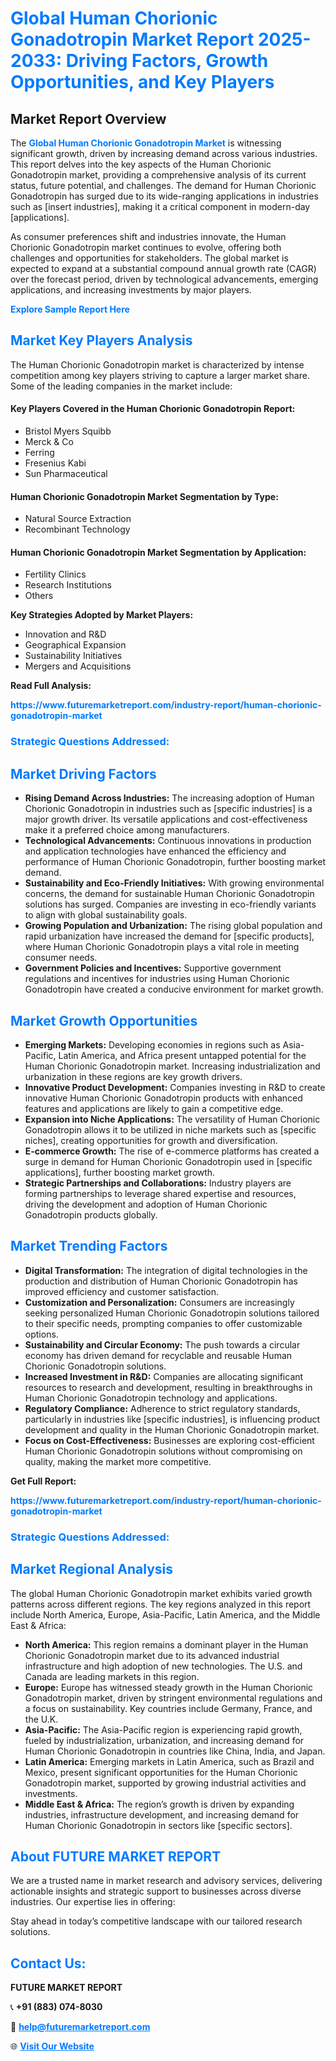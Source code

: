 <h1 style="color: #007BFF;">Global Human Chorionic Gonadotropin Market Report 2025-2033: Driving Factors, Growth Opportunities, and Key Players</h1>

<section id="overview">
<h2>Market Report Overview</h2>
<p>The <a href="https://www.futuremarketreport.com/industry-report/human-chorionic-gonadotropin-market" style="color: #007BFF; text-decoration: none;"><strong>Global Human Chorionic Gonadotropin Market</strong></a> is witnessing significant growth, driven by increasing demand across various industries. This report delves into the key aspects of the Human Chorionic Gonadotropin market, providing a comprehensive analysis of its current status, future potential, and challenges. The demand for Human Chorionic Gonadotropin has surged due to its wide-ranging applications in industries such as [insert industries], making it a critical component in modern-day [applications].</p>
<p>As consumer preferences shift and industries innovate, the Human Chorionic Gonadotropin market continues to evolve, offering both challenges and opportunities for stakeholders. The global market is expected to expand at a substantial compound annual growth rate (CAGR) over the forecast period, driven by technological advancements, emerging applications, and increasing investments by major players.</p>
</section>

<section id="overview">
<p><a href="https://www.futuremarketreport.com/request-sample/reportId=43932" style="color: #007BFF; text-decoration: none;"><strong>Explore Sample Report Here</strong></a></p>
</section>

<section id="key-players">
<h2 style="color: #007BFF;">Market Key Players Analysis</h2>
<p>The Human Chorionic Gonadotropin market is characterized by intense competition among key players striving to capture a larger market share. Some of the leading companies in the market include:</p>
<h4>Key Players Covered in the Human Chorionic Gonadotropin Report:</h4>
<ul><li>Bristol Myers Squibb</li><li>Merck &amp; Co</li><li>Ferring</li><li>Fresenius Kabi</li><li>Sun Pharmaceutical</li></ul>
<h4>Human Chorionic Gonadotropin Market Segmentation by Type:</h4>
<ul><li>Natural Source Extraction</li><li>Recombinant Technology</li></ul>

<h4>Human Chorionic Gonadotropin Market Segmentation by Application:</h4>
<ul><li>Fertility Clinics</li><li>Research Institutions</li><li>Others</li></ul>
<p><strong>Key Strategies Adopted by Market Players:</strong></p>
<ul>
<li>Innovation and R&D</li>
<li>Geographical Expansion</li>
<li>Sustainability Initiatives</li>
<li>Mergers and Acquisitions</li>
</ul>
</section>

<section>
<p><strong>Read Full Analysis: </strong></p><a href="https://www.futuremarketreport.com/industry-report/human-chorionic-gonadotropin-market" style="color: #007BFF; text-decoration: none;"><strong>https://www.futuremarketreport.com/industry-report/human-chorionic-gonadotropin-market</strong></a>
<h3 style="color: #007BFF;">Strategic Questions Addressed:</h3>
</section>

<section id="driving-factors">
<h2 style="color: #007BFF;">Market Driving Factors</h2>
<ul>
<li><strong>Rising Demand Across Industries:</strong> The increasing adoption of Human Chorionic Gonadotropin in industries such as [specific industries] is a major growth driver. Its versatile applications and cost-effectiveness make it a preferred choice among manufacturers.</li>
<li><strong>Technological Advancements:</strong> Continuous innovations in production and application technologies have enhanced the efficiency and performance of Human Chorionic Gonadotropin, further boosting market demand.</li>
<li><strong>Sustainability and Eco-Friendly Initiatives:</strong> With growing environmental concerns, the demand for sustainable Human Chorionic Gonadotropin solutions has surged. Companies are investing in eco-friendly variants to align with global sustainability goals.</li>
<li><strong>Growing Population and Urbanization:</strong> The rising global population and rapid urbanization have increased the demand for [specific products], where Human Chorionic Gonadotropin plays a vital role in meeting consumer needs.</li>
<li><strong>Government Policies and Incentives:</strong> Supportive government regulations and incentives for industries using Human Chorionic Gonadotropin have created a conducive environment for market growth.</li>
</ul>
</section>

<section id="growth-opportunities">
<h2 style="color: #007BFF;">Market Growth Opportunities</h2>
<ul>
<li><strong>Emerging Markets:</strong> Developing economies in regions such as Asia-Pacific, Latin America, and Africa present untapped potential for the Human Chorionic Gonadotropin market. Increasing industrialization and urbanization in these regions are key growth drivers.</li>
<li><strong>Innovative Product Development:</strong> Companies investing in R&D to create innovative Human Chorionic Gonadotropin products with enhanced features and applications are likely to gain a competitive edge.</li>
<li><strong>Expansion into Niche Applications:</strong> The versatility of Human Chorionic Gonadotropin allows it to be utilized in niche markets such as [specific niches], creating opportunities for growth and diversification.</li>
<li><strong>E-commerce Growth:</strong> The rise of e-commerce platforms has created a surge in demand for Human Chorionic Gonadotropin used in [specific applications], further boosting market growth.</li>
<li><strong>Strategic Partnerships and Collaborations:</strong> Industry players are forming partnerships to leverage shared expertise and resources, driving the development and adoption of Human Chorionic Gonadotropin products globally.</li>
</ul>
</section>

<section id="trending-factors">
<h2 style="color: #007BFF;">Market Trending Factors</h2>
<ul>
<li><strong>Digital Transformation:</strong> The integration of digital technologies in the production and distribution of Human Chorionic Gonadotropin has improved efficiency and customer satisfaction.</li>
<li><strong>Customization and Personalization:</strong> Consumers are increasingly seeking personalized Human Chorionic Gonadotropin solutions tailored to their specific needs, prompting companies to offer customizable options.</li>
<li><strong>Sustainability and Circular Economy:</strong> The push towards a circular economy has driven demand for recyclable and reusable Human Chorionic Gonadotropin solutions.</li>
<li><strong>Increased Investment in R&D:</strong> Companies are allocating significant resources to research and development, resulting in breakthroughs in Human Chorionic Gonadotropin technology and applications.</li>
<li><strong>Regulatory Compliance:</strong> Adherence to strict regulatory standards, particularly in industries like [specific industries], is influencing product development and quality in the Human Chorionic Gonadotropin market.</li>
<li><strong>Focus on Cost-Effectiveness:</strong> Businesses are exploring cost-efficient Human Chorionic Gonadotropin solutions without compromising on quality, making the market more competitive.</li>
</ul>
</section>

<section>
<p><strong>Get Full Report: </strong></p><a href="https://www.futuremarketreport.com/industry-report/human-chorionic-gonadotropin-market" style="color: #007BFF; text-decoration: none;"><strong>https://www.futuremarketreport.com/industry-report/human-chorionic-gonadotropin-market</strong></a>
<h3 style="color: #007BFF;">Strategic Questions Addressed:</h3>
</section>


<section id="regional-analysis">
<h2 style="color: #007BFF;">Market Regional Analysis</h2>
<p>The global Human Chorionic Gonadotropin market exhibits varied growth patterns across different regions. The key regions analyzed in this report include North America, Europe, Asia-Pacific, Latin America, and the Middle East & Africa:</p>
<ul>
<li><strong>North America:</strong> This region remains a dominant player in the Human Chorionic Gonadotropin market due to its advanced industrial infrastructure and high adoption of new technologies. The U.S. and Canada are leading markets in this region.</li>
<li><strong>Europe:</strong> Europe has witnessed steady growth in the Human Chorionic Gonadotropin market, driven by stringent environmental regulations and a focus on sustainability. Key countries include Germany, France, and the U.K.</li>
<li><strong>Asia-Pacific:</strong> The Asia-Pacific region is experiencing rapid growth, fueled by industrialization, urbanization, and increasing demand for Human Chorionic Gonadotropin in countries like China, India, and Japan.</li>
<li><strong>Latin America:</strong> Emerging markets in Latin America, such as Brazil and Mexico, present significant opportunities for the Human Chorionic Gonadotropin market, supported by growing industrial activities and investments.</li>
<li><strong>Middle East & Africa:</strong> The region’s growth is driven by expanding industries, infrastructure development, and increasing demand for Human Chorionic Gonadotropin in sectors like [specific sectors].</li>
</ul>
</section>

<footer>
<h2 style="color: #007BFF;">About FUTURE MARKET REPORT</h2>
<p>We are a trusted name in market research and advisory services, delivering actionable insights and strategic support to businesses across diverse industries. Our expertise lies in offering:</p>

<p>Stay ahead in today’s competitive landscape with our tailored research solutions.</p>

<h2 style="color: #007BFF;">Contact Us:</h2>
<p><strong>FUTURE MARKET REPORT</strong></p>
<p>📞 <strong>+91 (883) 074-8030</strong></p>
<p>📧 <strong><a href="mailto:help@futuremarketreport.com" style="color: #007BFF;">help@futuremarketreport.com</a></strong></p>
<p>🌐 <strong><a href="https://www.futuremarketreport.com/" style="color: #007BFF;">Visit Our Website</a></strong></p>
</footer>